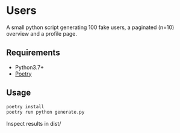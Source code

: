 # Users

A small python script generating 100 fake users, a paginated (n=10) overview 
and a profile page.

## Requirements

- Python3.7+
- [Poetry](https://python-poetry.org/docs/#installation)

## Usage

```bash
poetry install
poetry run python generate.py
```

Inspect results in dist/
